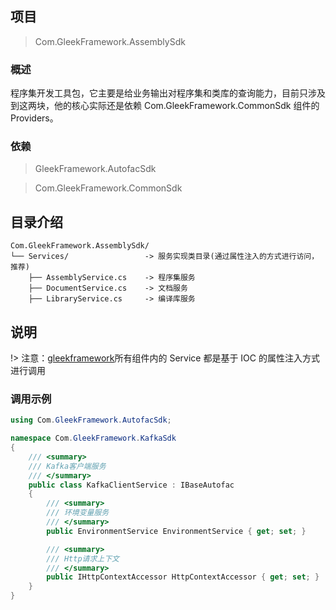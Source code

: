 ## 项目

> Com.GleekFramework.AssemblySdk

### 概述

程序集开发工具包，它主要是给业务输出对程序集和类库的查询能力，目前只涉及到这两块，他的核心实际还是依赖 Com.GleekFramework.CommonSdk 组件的 Providers。

### 依赖

> GleekFramework.AutofacSdk

> Com.GleekFramework.CommonSdk

## 目录介绍

```text
Com.GleekFramework.AssemblySdk/
└── Services/                 -> 服务实现类目录(通过属性注入的方式进行访问，推荐)
    ├── AssemblyService.cs    -> 程序集服务
    ├── DocumentService.cs    -> 文档服务
    ├── LibraryService.cs     -> 编译库服务

```

## 说明

!> 注意：[gleekframework](https://www.gleekframework.com/)所有组件内的 Service 都是基于 IOC 的属性注入方式进行调用

### 调用示例

```C#
using Com.GleekFramework.AutofacSdk;

namespace Com.GleekFramework.KafkaSdk
{
    /// <summary>
    /// Kafka客户端服务
    /// </summary>
    public class KafkaClientService : IBaseAutofac
    {
        /// <summary>
        /// 环境变量服务
        /// </summary>
        public EnvironmentService EnvironmentService { get; set; }

        /// <summary>
        /// Http请求上下文
        /// </summary>
        public IHttpContextAccessor HttpContextAccessor { get; set; }
    }
}
```
